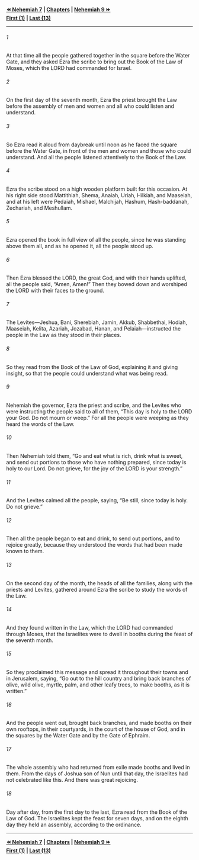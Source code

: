   
**[⏪ Nehemiah 7](./Nehemiah%207.md) | [Chapters](./_index.md) | [Nehemiah 9 ⏩](./Nehemiah%209.md)**  
**[First (1)](./Nehemiah%201.md) | [Last (13)](./Nehemiah%2013.md)**  
  
---  
  
###### 1  
At that time all the people gathered together in the square before the Water Gate, and they asked Ezra the scribe to bring out the Book of the Law of Moses, which the LORD had commanded for Israel.  
  
###### 2  
On the first day of the seventh month, Ezra the priest brought the Law before the assembly of men and women and all who could listen and understand.  
  
###### 3  
So Ezra read it aloud from daybreak until noon as he faced the square before the Water Gate, in front of the men and women and those who could understand. And all the people listened attentively to the Book of the Law.  
  
###### 4  
Ezra the scribe stood on a high wooden platform built for this occasion. At his right side stood Mattithiah, Shema, Anaiah, Uriah, Hilkiah, and Maaseiah, and at his left were Pedaiah, Mishael, Malchijah, Hashum, Hash-baddanah, Zechariah, and Meshullam.  
  
###### 5  
Ezra opened the book in full view of all the people, since he was standing above them all, and as he opened it, all the people stood up.  
  
###### 6  
Then Ezra blessed the LORD, the great God, and with their hands uplifted, all the people said, “Amen, Amen!” Then they bowed down and worshiped the LORD with their faces to the ground.  
  
###### 7  
The Levites—Jeshua, Bani, Sherebiah, Jamin, Akkub, Shabbethai, Hodiah, Maaseiah, Kelita, Azariah, Jozabad, Hanan, and Pelaiah—instructed the people in the Law as they stood in their places.  
  
###### 8  
So they read from the Book of the Law of God, explaining it and giving insight, so that the people could understand what was being read.  
  
###### 9  
Nehemiah the governor, Ezra the priest and scribe, and the Levites who were instructing the people said to all of them, “This day is holy to the LORD your God. Do not mourn or weep.” For all the people were weeping as they heard the words of the Law.  
  
###### 10  
Then Nehemiah told them, “Go and eat what is rich, drink what is sweet, and send out portions to those who have nothing prepared, since today is holy to our Lord. Do not grieve, for the joy of the LORD is your strength.”  
  
###### 11  
And the Levites calmed all the people, saying, “Be still, since today is holy. Do not grieve.”  
  
###### 12  
Then all the people began to eat and drink, to send out portions, and to rejoice greatly, because they understood the words that had been made known to them.  
  
###### 13  
On the second day of the month, the heads of all the families, along with the priests and Levites, gathered around Ezra the scribe to study the words of the Law.  
  
###### 14  
And they found written in the Law, which the LORD had commanded through Moses, that the Israelites were to dwell in booths during the feast of the seventh month.  
  
###### 15  
So they proclaimed this message and spread it throughout their towns and in Jerusalem, saying, “Go out to the hill country and bring back branches of olive, wild olive, myrtle, palm, and other leafy trees, to make booths, as it is written.”  
  
###### 16  
And the people went out, brought back branches, and made booths on their own rooftops, in their courtyards, in the court of the house of God, and in the squares by the Water Gate and by the Gate of Ephraim.  
  
###### 17  
The whole assembly who had returned from exile made booths and lived in them. From the days of Joshua son of Nun until that day, the Israelites had not celebrated like this. And there was great rejoicing.  
  
###### 18  
Day after day, from the first day to the last, Ezra read from the Book of the Law of God. The Israelites kept the feast for seven days, and on the eighth day they held an assembly, according to the ordinance.  
  
  
---  
  
**[⏪ Nehemiah 7](./Nehemiah%207.md) | [Chapters](./_index.md) | [Nehemiah 9 ⏩](./Nehemiah%209.md)**  
**[First (1)](./Nehemiah%201.md) | [Last (13)](./Nehemiah%2013.md)**  
  
